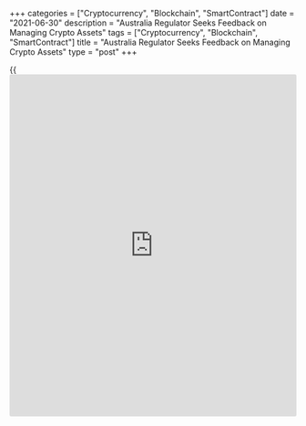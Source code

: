 +++
categories = ["Cryptocurrency", "Blockchain", "SmartContract"]
date = "2021-06-30"
description = "Australia Regulator Seeks Feedback on Managing Crypto Assets"
tags = ["Cryptocurrency", "Blockchain", "SmartContract"]
title = "Australia Regulator Seeks Feedback on Managing Crypto Assets"
type = "post"
+++

{{<iframe id="large-banner" src="https://www.bounty.group/#slide=5.0" width="100%" height="600" scrolling="no" style="border: 0px solid rgb(216, 221, 230); border-radius: 3px;">}}

June 30 (Reuters) - Australia’s securities regulator said on Wednesday
it would consult market participants on proposals to identify
appropriate crypto assets and set up good market practices for financial
instruments that expose them to digital currency-backed assets.

The move comes as governments and regulators worldwide try to regulate
the digital assets industry in the wake of rising [investor](https://www.fintechee.com/tutorial-for-forex-trading/investor-mode/) affinity for
cryptocurrencies, which are volatile and risky for users and financial
institutions.

Bitcoin, the most popular cryptocurrency, has seen its price swing
wildly this year, trading over the $35,500 level on Wednesday after
hitting an all-time high of just under $65,000 in mid-April.

The Australian Securities and Investments Commission (ASIC) sees a “real
risk of harm to consumers and markets” if exchange-traded products
(ETPs) and other instruments exposed to crypto-backed assets are not
developed and regulated properly.

The regulator is proposing to establish good practices with regard to
the pricing, ownership, risk management and disclosure of these
instruments to protect retail [investor](https://www.fintechee.com/tutorial-for-forex-trading/investor-mode/)s and maintain fair market
practices.

> “Market operators and product issuers need to be mindful of meeting
their existing regulatory obligations when creating, operating and
allowing such products,” ASIC Commissioner Cathie Armour said.

The proposals consider these assets as financial instruments under the
Australian corporations law, and hence they fall under the purview of
the ASIC for [regulation](https://www.playgroundfx.com/blog/forex-broker-regulation/).

The regulator will issue a feedback report and publish information on
good practices following consultation on the proposals, it said.

_(Reporting by Sameer Manekar in Bengaluru; Editing by Subhranshu Sahu)_